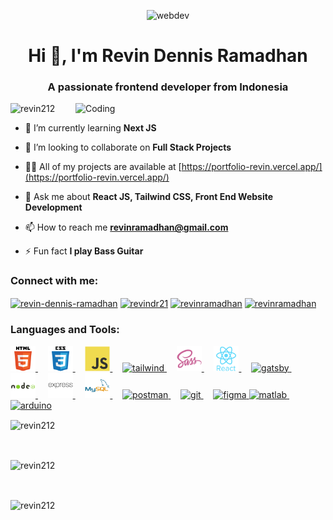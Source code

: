 <p align="center">
<img src="https://www.wingstechsolutions.com/wp-content/uploads/2022/03/full-stack-development.gif" alt="webdev" />
</p>
<h1 align="center">Hi 👋, I'm Revin Dennis Ramadhan</h1>
<h3 align="center">A passionate frontend developer from Indonesia</h3>
<img align="right" alt="Coding" width="400" src="https://media.tenor.com/2uyENRmiUt0AAAAC/coding.gif" alt="coding" />

<p align="left"> <img src="https://komarev.com/ghpvc/?username=revin212&label=Profile%20views&color=0e75b6&style=flat" alt="revin212" /> </p>

- 🌱 I’m currently learning **Next JS**

- 👯 I’m looking to collaborate on **Full Stack Projects**

- 👨‍💻 All of my projects are available at [https://portfolio-revin.vercel.app/](https://portfolio-revin.vercel.app/)

- 💬 Ask me about **React JS, Tailwind CSS, Front End Website Development**

- 📫 How to reach me **revinramadhan@gmail.com**

- ⚡ Fun fact **I play Bass Guitar**

<h3 align="left">Connect with me:</h3>
<p align="left">
<a href="https://linkedin.com/in/revin-dennis-ramadhan" target="blank"><img align="center" src="https://raw.githubusercontent.com/rahuldkjain/github-profile-readme-generator/master/src/images/icons/Social/linked-in-alt.svg" alt="revin-dennis-ramadhan" height="30" width="40" /></a>
<a href="https://instagram.com/revindr21" target="blank"><img align="center" src="https://raw.githubusercontent.com/rahuldkjain/github-profile-readme-generator/master/src/images/icons/Social/instagram.svg" alt="revindr21" height="30" width="40" /></a>
<a href="https://www.leetcode.com/revinramadhan" target="blank"><img align="center" src="https://raw.githubusercontent.com/rahuldkjain/github-profile-readme-generator/master/src/images/icons/Social/leet-code.svg" alt="revinramadhan" height="30" width="40" /></a>
<a href="https://www.frontendmentor.io/profile/revin212" target="blank"><img align="center" src="https://res.cloudinary.com/practicaldev/image/fetch/s--U6E1tTP8--/c_fill,f_auto,fl_progressive,h_320,q_auto,w_320/https://dev-to-uploads.s3.amazonaws.com/uploads/organization/profile_image/1390/f6c7428b-c890-4c97-a586-352a887caad6.png" alt="revinramadhan" height="40" width="40" /></a>
</p>

<h3 align="left">Languages and Tools:</h3>
<p align="left"> <a href="https://www.w3.org/html/" target="_blank" rel="noreferrer"> <img src="https://raw.githubusercontent.com/devicons/devicon/master/icons/html5/html5-original-wordmark.svg" alt="html5" width="40" height="40"/> </a> &nbsp;   &nbsp; <a href="https://www.w3schools.com/css/" target="_blank" rel="noreferrer"> <img src="https://raw.githubusercontent.com/devicons/devicon/master/icons/css3/css3-original-wordmark.svg" alt="css3" width="40" height="40"/> </a> &nbsp;   &nbsp; <a href="https://developer.mozilla.org/en-US/docs/Web/JavaScript" target="_blank" rel="noreferrer"> <img src="https://raw.githubusercontent.com/devicons/devicon/master/icons/javascript/javascript-original.svg" alt="javascript" width="40" height="40"/> </a> &nbsp;   &nbsp; <a href="https://tailwindcss.com/" target="_blank" rel="noreferrer"> <img src="https://www.vectorlogo.zone/logos/tailwindcss/tailwindcss-icon.svg" alt="tailwind" width="40" height="40"/> </a> &nbsp;   &nbsp; <a href="https://sass-lang.com" target="_blank" rel="noreferrer"> <img src="https://raw.githubusercontent.com/devicons/devicon/master/icons/sass/sass-original.svg" alt="sass" width="40" height="40"/> </a> &nbsp;   &nbsp; <a href="https://reactjs.org/" target="_blank" rel="noreferrer"> <img src="https://raw.githubusercontent.com/devicons/devicon/master/icons/react/react-original-wordmark.svg" alt="react" width="40" height="40"/> </a> &nbsp;   &nbsp;  <a href="https://www.gatsbyjs.com/" target="_blank" rel="noreferrer"> <img src="https://www.vectorlogo.zone/logos/gatsbyjs/gatsbyjs-icon.svg" alt="gatsby" width="40" height="40"/> </a> &nbsp;   &nbsp;  <a href="https://nodejs.org" target="_blank" rel="noreferrer"> <img src="https://raw.githubusercontent.com/devicons/devicon/master/icons/nodejs/nodejs-original-wordmark.svg" alt="nodejs" width="40" height="40"/> </a> &nbsp;   &nbsp; <a href="https://expressjs.com" target="_blank" rel="noreferrer"> <img src="https://raw.githubusercontent.com/devicons/devicon/master/icons/express/express-original-wordmark.svg" alt="express" width="40" height="40"/> </a> &nbsp;   &nbsp; <a href="https://www.mysql.com/" target="_blank" rel="noreferrer"> <img src="https://raw.githubusercontent.com/devicons/devicon/master/icons/mysql/mysql-original-wordmark.svg" alt="mysql" width="40" height="40"/> </a> &nbsp;   &nbsp; <a href="https://postman.com" target="_blank" rel="noreferrer"> <img src="https://www.vectorlogo.zone/logos/getpostman/getpostman-icon.svg" alt="postman" width="40" height="40"/> </a> &nbsp;   &nbsp; <a href="https://git-scm.com/" target="_blank" rel="noreferrer"> <img src="https://www.vectorlogo.zone/logos/git-scm/git-scm-icon.svg" alt="git" width="40" height="40"/> </a> &nbsp;   &nbsp; <a href="https://www.figma.com/" target="_blank" rel="noreferrer"> <img src="https://www.vectorlogo.zone/logos/figma/figma-icon.svg" alt="figma" width="40" height="40"/> </a>  <a href="https://www.mathworks.com/" target="_blank" rel="noreferrer"> <img src="https://upload.wikimedia.org/wikipedia/commons/2/21/Matlab_Logo.png" alt="matlab" width="40" height="40"/> </a> &nbsp;   &nbsp; <a href="https://www.arduino.cc/" target="_blank" rel="noreferrer"> <img src="https://cdn.worldvectorlogo.com/logos/arduino-1.svg" alt="arduino" width="40" height="40"/> </a> </p>

<p><img align="center" src="https://github-readme-stats.vercel.app/api/top-langs?username=revin212&show_icons=true&locale=en&layout=compact" alt="revin212" /></p>

<br/>

<p><img align="center" src="https://github-readme-stats.vercel.app/api?username=revin212&show_icons=true&locale=en" alt="revin212" /></p>

<br/>

<p><img align="center" src="https://github-readme-streak-stats.herokuapp.com/?user=revin212&" alt="revin212" /></p>


